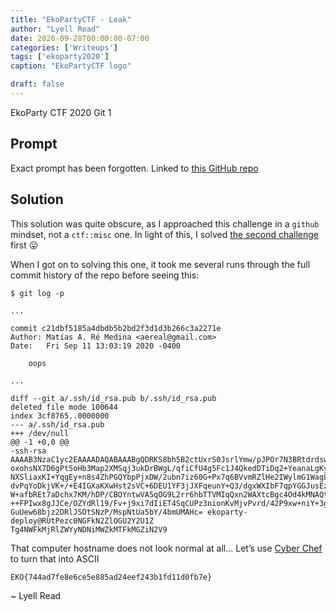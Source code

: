 ```yaml
---
title: "EkoPartyCTF - Leak"
author: "Lyell Read"
date: 2020-09-28T00:00:00-07:00
categories: ['Writeups']
tags: ['ekoparty2020']
caption: "EkoPartyCTF logo"

draft: false
---
```


EkoParty CTF 2020 Git 1

## Prompt

Exact prompt has been forgotten. Linked to [this GitHub repo](https://github.com/lyellread/ctf-writeups/blob/master/2020-ekoparty/leak/ekolabs.tar.gz)

## Solution

This solution was quite obscure, as I approached this challenge in a `github` mindset, not a `ctf::misc` one. In light of this, I solved [the second challenge](https://github.com/lyellread/ctf-writeups/blob/master/2020-ekoparty/docs) first 😛

When I got on to solving this one, it took me several runs through the full commit history of the repo before seeing this:

```
$ git log -p

...

commit c21dbf5185a4dbdb5b2bd2f3d1d3b266c3a2271e
Author: Matías A. Ré Medina <aereal@gmail.com>
Date:   Fri Sep 11 13:03:19 2020 -0400

    oops

...

diff --git a/.ssh/id_rsa.pub b/.ssh/id_rsa.pub
deleted file mode 100644
index 3cf8765..0000000
--- a/.ssh/id_rsa.pub
+++ /dev/null
@@ -1 +0,0 @@
-ssh-rsa AAAAB3NzaC1yc2EAAAADAQABAAABgQDRKS8bh5B2ctUxrS0JsrlYmw/pJPOr7N3BRtdrdswXu7An
oxohsNX7D6gPt5oHb3Map2XMSqj3ukDrBWgL/qfiCfU4g5Fc1J4QkedDTiDq2+YeanaLgKyPqrvrg+lZwOIhf
NXSliaxKI+YqgEy+n8s4ZhPGQYbpPjxDW/2ubn7iz60G+Px7q6BVvmRZlHe2IWylmG1WagL3pHFsJ83UyfgyF
dvPqYoDkjVK+/+E4IGXaKXwHst2sVC+6DEU1YF3jJXFqeunY+Q3/dgxWXIbF7qpYGGJusEziHzjPX7Kwk4t1a
W+afbREt7aDchx7KM/hDP/CBOYntwVA5qOG9L2rr6hbTTVMIqQxn2WAXtcBgc4Od4kMNAQt/8cvFsciApJ6RS
++FPIwx8gJJCe/OZYdRl19/Fv+j9xi7dIiET4SqCUPz3nionKvMjvPvrd/42P9xw+niY+3gJEtIZjMb66Let+
GuUew68bjz2DRlJSOtSNzP/MspNtUa5bY/4bmUMAHc= ekoparty-deploy@RUtPezc0NGFkN2ZlOGU2Y2U1Z
Tg4NWFkMjRlZWYyNDNiMWZkMTFkMGZiN2V9
```

That computer hostname does not look normal at all… Let’s use [Cyber Chef](https://gchq.github.io/CyberChef/#recipe=From_Base64('A-Za-z0-9%2B/%3D',true)&input=UlV0UGV6YzBOR0ZrTjJabE9HVTJZMlUxWlRnNE5XRmtNalJsWldZeU5ETmlNV1prTVRGa01HWmlOMlY5Cg) to turn that into ASCII

```
EKO{744ad7fe8e6ce5e885ad24eef243b1fd11d0fb7e}
```

~ Lyell Read
